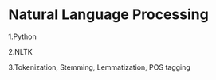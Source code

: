 # Natural Language Processing

1.Python

2.NLTK

3.Tokenization, Stemming, Lemmatization, POS tagging
